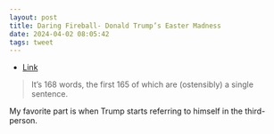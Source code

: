 ```yaml
---
layout: post
title: Daring Fireball- Donald Trump’s Easter Madness
date: 2024-04-02 08:05:42
tags: tweet
---
```

- [Link](https://daringfireball.net/linked/2024/04/01/trump-easter-message)

> It’s 168 words, the first 165 of which are (ostensibly) a single sentence.

My favorite part is when Trump starts referring to himself in the third-person. 
